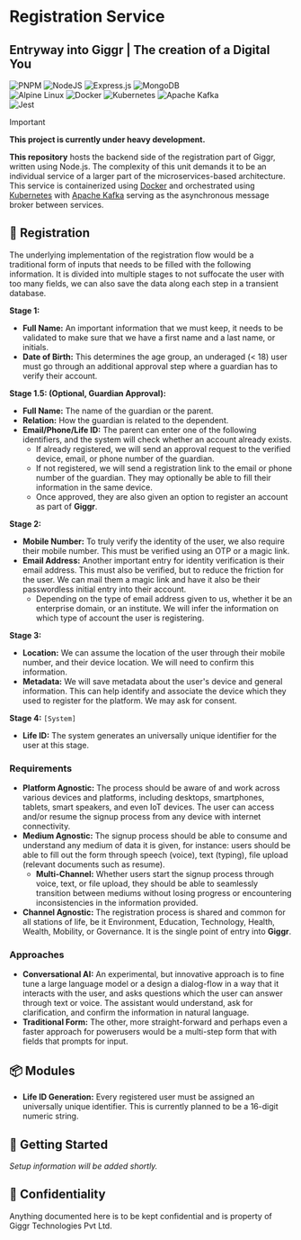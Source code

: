 # Registration Service

## Entryway into Giggr | The creation of a Digital You

![PNPM](https://img.shields.io/badge/pnpm-%234a4a4a.svg?style=for-the-badge&logo=pnpm&logoColor=f69220) ![NodeJS](https://img.shields.io/badge/node.js-6DA55F?style=for-the-badge&logo=node.js&logoColor=white) ![Express.js](https://img.shields.io/badge/express.js-%23404d59.svg?style=for-the-badge&logo=express&logoColor=%2361DAFB) ![MongoDB](https://img.shields.io/badge/MongoDB-%234ea94b.svg?style=for-the-badge&logo=mongodb&logoColor=white) <br/>
![Alpine Linux](https://img.shields.io/badge/Alpine_Linux-%230D597F.svg?style=for-the-badge&logo=alpine-linux&logoColor=white) ![Docker](https://img.shields.io/badge/docker-%230db7ed.svg?style=for-the-badge&logo=docker&logoColor=white) ![Kubernetes](https://img.shields.io/badge/kubernetes-%23326ce5.svg?style=for-the-badge&logo=kubernetes&logoColor=white) ![Apache Kafka](https://img.shields.io/badge/Apache%20Kafka-000?style=for-the-badge&logo=apachekafka) <br />
![Jest](https://img.shields.io/badge/-jest-%23C21325?style=for-the-badge&logo=jest&logoColor=white)

> [!IMPORTANT]
> **This project is currently under heavy development.**

**This repository** hosts the backend side of the registration part of Giggr, written using Node.js. The complexity of this unit demands it to be an individual service of a larger part of the microservices-based architecture. This service is containerized using [Docker](https://www.docker.com/) and orchestrated using [Kubernetes](https://kubernetes.io/) with [Apache Kafka](https://kafka.apache.org/) serving as the asynchronous message broker between services.

## 🪪 Registration

The underlying implementation of the registration flow would be a traditional form of inputs that needs to be filled with the following information. It is divided into multiple stages to not suffocate the user with too many fields, we can also save the data along each step in a transient database.


**Stage 1:**
- **Full Name:** An important information that we must keep, it needs to be validated to make sure that we have a first name and a last name, or initials.
- **Date of Birth:** This determines the age group, an underaged (< 18) user must go through an additional approval step where a guardian has to verify their account.

**Stage 1.5: (Optional, Guardian Approval):**
- **Full Name:** The name of the guardian or the parent.
- **Relation:** How the guardian is related to the dependent.
- **Email/Phone/Life ID:** The parent can enter one of the following identifiers, and the system will check whether an account already exists.
    - If already registered, we will send an approval request to the verified device, email, or phone number of the guardian.
    - If not registered, we will send a registration link to the email or phone number of the guardian. They may optionally be able to fill their information in the same device.
    - Once approved, they are also given an option to register an account as part of **Giggr**.

**Stage 2:**
- **Mobile Number:** To truly verify the identity of the user, we also require their mobile number. This must be verified using an OTP or a magic link.
- **Email Address:** Another important entry for identity verification is their email address. This must also be verified, but to reduce the friction for the user. We can mail them a magic link and have it also be their passwordless initial entry into their account.
    - Depending on the type of email address given to us, whether it be an enterprise domain, or an institute. We will infer the information on which type of account the user is registering.

**Stage 3:**
- **Location:** We can assume the location of the user through their mobile number, and their device location. We will need to confirm this information.
- **Metadata:** We will save metadata about the user's device and general information. This can help identify and associate the device which they used to register for the platform. We may ask for consent.

**Stage 4:** `[System]`
- **Life ID:** The system generates an universally unique identifier for the user at this stage.

### Requirements

- **Platform Agnostic:** The process should be aware of and work across various devices and platforms, including desktops, smartphones, tablets, smart speakers, and even IoT devices. The user can access and/or resume the signup process from any device with internet connectivity.
- **Medium Agnostic:** The signup process should be able to consume and understand any medium of data it is given, for instance: users should be able to fill out the form through speech (voice), text (typing), file upload (relevant documents such as resume).
    - **Multi-Channel:** Whether users start the signup process through voice, text, or file upload, they should be able to seamlessly transition between mediums without losing progress or encountering inconsistencies in the information provided.
- **Channel Agnostic:** The registration process is shared and common for all stations of life, be it Environment, Education, Technology, Health, Wealth, Mobility, or Governance. It is the single point of entry into **Giggr**.

### Approaches

- **Conversational AI:** An experimental, but innovative approach is to fine tune a large language model or a design a dialog-flow in a way that it interacts with the user, and asks questions which the user can answer through text or voice. The assistant would understand, ask for clarification, and confirm the information in natural language.
- **Traditional Form:** The other, more straight-forward and perhaps even a faster approach for powerusers would be a multi-step form that with fields that prompts for input.

## 📦 Modules

- **Life ID Generation:** Every registered user must be assigned an universally unique identifier. This is currently planned to be a 16-digit numeric string.

## 🚀 Getting Started

*Setup information will be added shortly.*

## 📄 Confidentiality

Anything documented here is to be kept confidential and is property of Giggr Technologies Pvt Ltd.